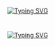 [![Typing SVG](https://readme-typing-svg.herokuapp.com?font=Fira+Code&weight=800&size=30&pause=1000&color=F7132C&width=435&lines=Hash-Tables)](https://git.io/typing-svg)
#
[![Typing SVG](https://readme-typing-svg.herokuapp.com?font=Fira+Code&weight=800&size=25&pause=1000&color=11F7F4FF&width=435&lines=Author%3A+Youssef+Bakier)](https://git.io/typing-svg)
